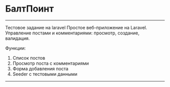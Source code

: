 # БалтПоинт
___
Тестовое задание на laravel
Простое веб-приложение на Laravel.
Управление постами и комментариями: просмотр, создание, валидация.

Функции:

1. Список постов
2. Просмотр поста с комментариями
3. Форма добавления поста
4. Seeder с тестовыми данными
___



